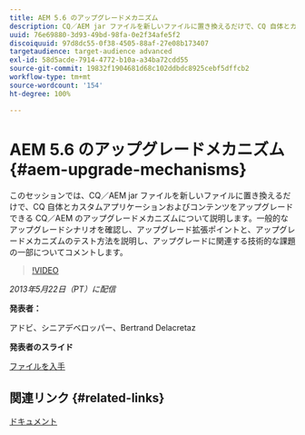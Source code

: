 ```yaml
---
title: AEM 5.6 のアップグレードメカニズム
description: CQ／AEM jar ファイルを新しいファイルに置き換えるだけで、CQ 自体とカスタムアプリケーションおよびコンテンツをアップグレードできる CQ／AEM のアップグレードメカニズムについて説明します。一般的なアップグレードシナリオを確認し、アップグレード拡張ポイントと、アップグレードメカニズムのテスト方法を説明し、アップグレードに関連する技術的な課題の一部についてコメントします。
uuid: 76e69880-3d93-49bd-98fa-0e2f34afe5f2
discoiquuid: 97d8dc55-0f38-4505-88af-27e08b173407
targetaudience: target-audience advanced
exl-id: 58d5acde-7914-4772-b10a-a34ba72cdd55
source-git-commit: 19832f1904681d68c102ddbdc8925cebf5dffcb2
workflow-type: tm+mt
source-wordcount: '154'
ht-degree: 100%

---
```


# AEM 5.6 のアップグレードメカニズム {#aem-upgrade-mechanisms}

このセッションでは、CQ／AEM jar ファイルを新しいファイルに置き換えるだけで、CQ 自体とカスタムアプリケーションおよびコンテンツをアップグレードできる CQ／AEM のアップグレードメカニズムについて説明します。一般的なアップグレードシナリオを確認し、アップグレード拡張ポイントと、アップグレードメカニズムのテスト方法を説明し、アップグレードに関連する技術的な課題の一部についてコメントします。

>[!VIDEO](https://video.tv.adobe.com/v/19576/?quality=9)

*2013年5月22日（PT）に配信*

**発表者：**

アドビ、シニアデベロッパー、Bertrand Delacretaz

**発表者のスライド**

[ファイルを入手](assets/cqgems-bdelacretaz-cq-upgrades-2013-05-22.pdf)

## 関連リンク {#related-links}

[ドキュメント](http://docs.adobe.com/docs/en/cq/current/deploying/upgrading.html)

<!--
[Get back to the Overview](https://helpx.adobe.com/experience-manager/kt/eseminars/gems/aem-index.html)
-->
